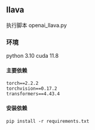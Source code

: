 ## llava


执行脚本  openai_llava.py
### 环境
python 3.10
cuda 11.8

#### 主要依赖
```text
torch==2.2.2
torchvision==0.17.2
transformers==4.43.4
```
#### 安装依赖
```shell
pip install -r requirements.txt
```

